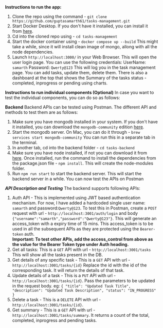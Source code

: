 **Instructions to run the app:**
1. Clone the repo using the command - `git clone https://github.com/guptasamarth61/tasks-management.git`
2. Start Docker Desktop. If you don't have it installed, you can install it from [here](https://www.docker.com/products/docker-desktop/).
3. Cd into the cloned repo using - `cd tasks-management`
4. Start the docker container using - `docker compose up --build` This might take a while, since it will install clean image of mongo, allong with all the node dependencies. 
5. Launch `http://localhost:3000/` in your Web Browser. This will open the user login page. You can use the following credentials:
     UserName: `samarth`
     Password: `Qwerty@123`
This will log you in the task management page. You can add tasks, update them, delete them. There is also a dashboard at the top that shows the Summary of the tasks status - completed, inprogress or pending using charts. 
   
**Instructions to run individual components (Optional)**
In case you want to test the individual components, you can do so as follows:

**Backend**
Backend APIs can be tested using Postman. The different API and methods to test them are as follows:
1. Make sure you have mongodb installed in your system. If you don't have it installed, you can download the `mongodb-community` edition [here](https://www.mongodb.com/docs/manual/administration/install-community/).
2. Start the mongodb server. On Mac, you can do it through - `brew services start mongodb-community` You can run this in a separate tab in the terminal.
3. In another tab, cd into the backend folder - `cd tasks-backend`
4. Make sure you have node installed, if not you can download it from [here](https://nodejs.org/en/download/package-manager). Once installed, run the command to install the dependencies from the package.json file - `npm install`. This will create the node-modules folder.
5. Run `npm run start` to start the backend server. This will start the backend server in a while. You can now test the APIs on Postman

**_API Description and Testing_**
The backend supports following APIs:
1. Auth API - This is implemented using JWT based authentication mechanism. For now, I have added a hardcoded single user name: `samarth` and password:`Qwerty@123`. To test this in Postman, create a `POST` request with url - `http://localhost:3001/auth/login` and body `{"username":"samarth","password":"Qwerty@123"}`. This will generate an access_token with a expiry time of 15 mins. This access_token is to be used in all the subsequent APIs as they are protected using the `Bearer-token` auth. <br/>
**Important: To test other APIs, add the access_control from above as the value for the Bearer Token type under Auth heading.**
2. Get all tasks: This is a `GET` API with url - `http://localhost:3001/tasks` This will show all the tasks present in the DB.
3. Get details of any specific task -  This is a `GET` API with url - `http://localhost:3001/tasks/{id}` Replace the id with the id of the corresponding task. It will return the details of that task.
4. Update details of a task - This is a `PUT` API with url - `http://localhost:3001/tasks/{id}`. Pass the parameters to be updated in the request body. eg: `{
  "title": "Updated Task Title",
  "description": "Updated Task Description",
  "status": "IN_PROGRESS"
}`
5. Delete a task - This is a `DELETE` API with url - `http://localhost:3001/tasks/{id}`.
6. Get summary - This is a `GET` API with url - `http://localhost:3001/tasks/summary`. It returns a count of the total, completed, inprogress and pending tasks.

